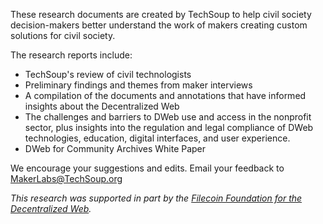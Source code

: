 These research documents are created by TechSoup to help civil society decision-makers better understand the work of makers creating custom solutions for civil society.

The research reports include:
* TechSoup's review of civil technologists
* Preliminary findings and themes from maker interviews
* A compilation of the documents and annotations that have informed insights about the Decentralized Web
* The challenges and barriers to DWeb use and access in the nonprofit sector, plus  insights into the regulation and legal compliance of DWeb technologies, education, digital interfaces, and user experience.
* DWeb for Community Archives White Paper

We encourage your suggestions and edits. Email your feedback to MakerLabs@TechSoup.org

_This research was supported in part by the [﻿Filecoin Foundation for the Decentralized Web](https://ffdweb.org/)._

